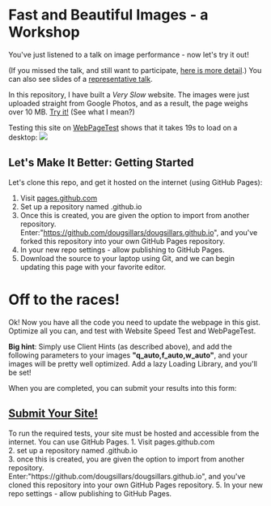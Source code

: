 # Fast and Beautiful Images - a Workshop

You've just listened to a talk on image performance - now let's try it out!

(If you missed the talk, and still want to participate, <a href="README2.md">here is more detail</a>.)  You can also see slides of a <a href="https://www.slideshare.net/dougsillars/fast-and-beautiful-images-dublinjs">representative talk</a>.

In this repository, I have built a *Very Slow* website.  The images were just uploaded straight from Google Photos, and as a result, the page weighs over 10 MB. <a href = "https://dougsillars.github.io/">Try it!</a> (See what I mean?)

Testing this site on <a href="www.webpagetest.org">WebPageTest</a> shows that it takes 19s to load on a desktop:
<img src="http://res.cloudinary.com/dougsillars/image/upload/f_auto,q_auto/v1532248748/WPT_o5mnbs.png">

<h2>Let's Make It Better: Getting Started</h2>

Let's clone this repo, and get it hosted on the internet (using GitHub Pages):
1. Visit <a href="https://pages.github.com">pages.github.com</a><br/>
2. Set up a repository named <github username>.github.io<br/>
3. Once this is created, you are given the option to import from another repository. <br/>
Enter:"https://github.com/dougsillars/dougsillars.github.io", and you've forked this repository into your own GitHub Pages repository.
5. In your new repo settings - allow publishing to GitHub Pages. 
6. Download the source to your laptop using Git, and we can begin updating this page with your favorite editor.






<h1>Off to the races!</h1>
Ok!  Now you have all the code you need to update the webpage in this gist.  Optimize all you can, and test with Website Speed Test and WebPageTest.

<b>Big hint</b>:
Simply use Client Hints (as described above), and add the following parameters to your images <b>"q_auto,f_auto,w_auto"</b>, and your images will be pretty well optimized. Add a lazy Loading Library, and you'll be set!


When you are completed, you can submit your results into this form:

<h2><a href="https://docs.google.com/forms/d/e/1FAIpQLSdYhsJWpZGrzrg76MmSzkKxSlyfvblDX9_SmaKi7Q39R0FLTw/viewform">Submit Your Site!</a></h2>
To run the required tests, your site must be hosted and accessible from the internet.  You can use GitHub Pages.
1. Visit pages.github.com<br/>
2. set up a repository named <github username>.github.io<br/>
3. once this is created, you are given the option to import from another repository. <br/>
Enter:"https://github.com/dougsillars/dougsillars.github.io", and you've cloned this repository into your own GitHub Pages repository.
5. In your new repo settings - allow publishing to GitHub Pages.
